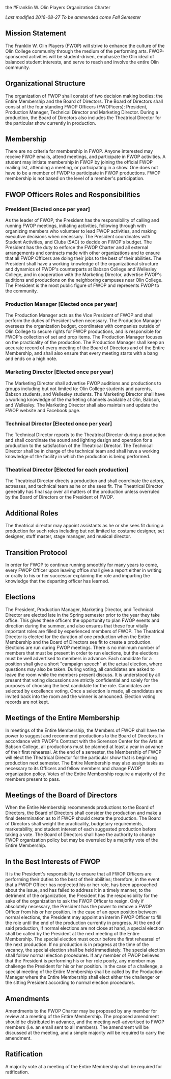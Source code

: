 the
#Franklin W. Olin Players
Organization Charter

*Last modified 2016-08-27*
*To be ammended come Fall Semester*

## Mission Statement
The Franklin W. Olin Players (FWOP) will strive to enhance the culture of the Olin College community through the medium of the performing arts.  FWOP-sponsored activities will be student-driven, emphasize the Olin ideal of balanced student interests, and serve to reach and involve the entire Olin community.

## Organizational Structure
The organization of FWOP shall consist of two decision making bodies: the Entire Membership and the Board of Directors. The Board of Directors shall consist of the four standing FWOP Officers (FWOPicers): President, Production Manager, Technical Director and Marketing Director. During a production, the Board of Directors also includes the Theatrical Director for the particular show currently in production.

## Membership
There are no criteria for membership in FWOP.  Anyone interested may receive FWOP emails, attend meetings, and participate in FWOP activities.  A student may initiate membership in FWOP by joining the official FWOP mailing list, attending a meeting, or participating in a show.  One does not have to be a member of FWOP to participate in FWOP productions.  FWOP membership is not based on the level of a member's participation.

## FWOP Officers Roles and Responsibilities
### President [Elected once per year]
As the leader of FWOP, the President has the responsibility of calling and running FWOP meetings, initiating activities, following through with organizing members who volunteer to lead FWOP activities, and making executive decisions when necessary. The President coordinates with Student Activities, and Clubs (SAC) to decide on FWOP's budget. The President has the duty to enforce the FWOP Charter and all external arrangements and contracts made with other organizations and to ensure that all FWOP Officers are doing their jobs to the best of their abilities. The President shall have a working knowledge of the organizational structure and dynamics of FWOP's counterparts at Babson College and Wellesley College, and in cooperation with the Marketing Director, advertise FWOP's auditions and productions on the neighboring campuses near Olin College.
The President is the most public figure of FWOP and represents FWOP to the community.

### Production Manager [Elected once per year]
The Production Manager acts as the Vice President of FWOP and shall perform the duties of President when necessary. The Production Manager oversees the organization budget, coordinates with companies outside of Olin College to secure rights for FWOP productions, and is responsible for FWOP's collection of set and prop items. The Production Manager focuses on the practicality of the production. The Production Manager shall keep an accurate record of every meeting of the Board of Directors and of the Entire Membership, and shall also ensure that every meeting starts with a bang and ends on a high note. 

### Marketing Director [Elected once per year]
The Marketing Director shall advertise FWOP auditions and productions to groups including but not limited to: Olin College students and parents, Babson students, and Wellesley students. The Marketing Director shall have a working knowledge of the marketing channels available at Olin, Babson, and Wellesley. The Marketing Director shall also maintain and update the FWOP website and Facebook page.

### Technical Director [Elected once per year]
The Technical Director reports to the Theatrical Director during a production and shall coordinate the sound and lighting design and operation for a production to the satisfaction of the Theatrical Director. The Technical Director shall be in charge of the technical team and shall have a working knowledge of the facility in which the production is being performed.

### Theatrical Director [Elected for each production]
The Theatrical Director directs a production and shall coordinate the actors, actresses, and technical team as he or she sees fit. The Theatrical Director generally has final say over all matters of the production unless overruled by the Board of Directors or the President of FWOP.

## Additional Roles
The theatrical director may appoint assistants as he or she sees fit during a production for such roles including but not limited to: costume designer, set designer, stuff master, stage manager, and musical director.

## Transition Protocol
In order for FWOP to continue running smoothly for many years to come, every FWOP Officer upon leaving office shall give a report either in writing or orally to his or her successor explaining the role and imparting the knowledge that the departing officer has learned.

## Elections
The President, Production Manager, Marketing Director, and Technical Director are elected late in the Spring semester prior to the year they take office.  This gives these officers the opportunity to plan FWOP events and direction during the summer, and also ensures that these four vitally important roles are filled by experienced members of FWOP.
The Theatrical Director is elected for the duration of one production when the Entire Membership and the Board of Directors see fit to create a production. 
Elections are run during FWOP meetings. There is no minimum number of members that must be present in order to run elections, but the elections must be well advertised to members in advance. Each candidate for a position shall give a short "campaign speech" at the actual election, where questions may also be taken. During voting, all candidates are asked to leave the room while the members present discuss. It is understood by all present that voting discussions are strictly confidential and solely for the purposes of choosing the best candidate for the role. Candidates are selected by excellence voting. Once a selection is made, all candidates are invited back into the room and the winner is announced. Election voting records are not kept.

## Meetings of the Entire Membership
In meetings of the Entire Membership, the Members of FWOP shall have the power to suggest and recommend productions to the Board of Directors. In accordance with FWOP's Contract with the Sorenson Center for the Arts at Babson College, all productions must be planned at least a year in advance of their first rehearsal.
At the end of a semester, the Membership of FWOP will elect the Theatrical Director for the particular show that is beginning production next semester.
The Entire Membership may also assign tasks as necessary to its Officers and fellow members and change FWOP organization policy.
Votes of the Entire Membership require a majority of the members present to pass.

## Meetings of the Board of Directors
When the Entire Membership recommends productions to the Board of Directors, the Board of Directors shall consider the production and make a final determination as to if FWOP should create the production. The Board of Directors shall weight the practicality, budgetary requirements, marketability, and student interest of each suggested production before taking a vote.
The Board of Directors shall have the authority to change FWOP organization policy but may be overruled by a majority vote of the Entire Membership.

## In the Best Interests of FWOP
It is the President's responsibility to ensure that all FWOP Officers are performing their duties to the best of their abilities; therefore, in the event that a FWOP Officer has neglected his or her role, has been approached about the issue, and has failed to address it in a timely manner, to the detriment of the organization, the President has the responsibility for the sake of the organization to ask the FWOP Officer to resign. Only if absolutely necessary, the President has the power to remove a FWOP Officer from his or her position.
In the case of an open position between normal elections, the President may appoint an interim FWOP Officer to fill the role until the end of the production currently in progress. At the end of said production, if normal elections are not close at hand, a special election shall be called by the President at the next meeting of the Entire Membership. The special election must occur before the first rehearsal of the next production. If no production is in progress at the time of the vacancy, the special election shall be held immediately. The special election shall follow normal election procedures.
If any member of FWOP believes that the President is performing his or her role poorly, any member may challenge the President for his or her position. In the case of a challenge, a special meeting of the Entire Membership shall be called by the Production Manager where the Entire Membership shall elect either the challenger or the sitting President according to normal election procedures.

## Amendments
Amendments to the FWOP Charter may be proposed by any member for review at a meeting of the Entire Membership. The proposed amendment should be distributed in advance, and the meeting well-advertised to FWOP members (i.e. an email sent to all members).  The amendment will be discussed at the meeting, and a simple majority will be required to carry the amendment.

## Ratification
A majority vote at a meeting of the Entire Membership shall be required for ratification.
